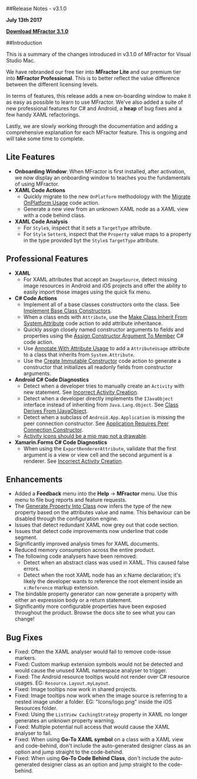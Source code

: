 
##Release Notes - v3.1.0

**July 13th 2017**

**[Download MFractor 3.1.0](http://addins.mfractor.com/releases/3.01.00/MFractor.MFractor_3.01.00.mpack)**

##Introduction

This is a summary of the changes introduced in v3.1.0 of MFractor for Visual Studio Mac.

We have rebranded our free tier into **MFractor Lite** and our premium tier into **MFractor Professional**. This is to better reflect the value difference between the different licensing levels.

In terms of features, this release adds a new on-boarding window to make it as easy as possible to learn to use MFractor. We've also added a suite of new professional features for C# and Android, a **heap** of bug fixes and a few handy XAML refactorings.

Lastly, we are slowly working through the documentation and adding a comprehensive explanation for each MFractor feature. This is ongoing and will take some time to complete.

## Lite Features

 - **Onboarding Window**: When MFractor is first installed, after activation, we now display an onboarding window to teaches you the fundamentals of using MFractor.
 - **XAML Code Actions**
    - Quickly migrate to the new `OnPlatform` methodology with the [Migrate OnPlatform Usage](/code-actions/xaml/refactor/#migrate-onplatform-usage) code action.
    - Generate a new view from an unknown XAML node as a XAML view with a code behind class.
 - **XAML Code Analysis**
    - For `Style`s, inspect that it sets a `TargetType` attribute.
    - For `Style` `Setter`s, inspect that the `Property` value maps to a property in the type provided byt the  `Style`s `TargetType` attribute.

## Professional Features

- **XAML**
    - For XAML attributes that accept an `ImageSource`, detect missing image resources in Android and iOS projects and offer the ability to easily import those images using the quick fix menu.
- **C# Code Actions**
    - Implement all of a base classes constructors onto the class. See [Implement Base Class Constructors](/code-actions/csharp/#implement-base-class-constructors).
    - When a class ends with `Attribute`, use the [Make Class Inherit From System.Attribute](/code-actions/csharp/#make-class-inherit-from-systemattribute) code action to add attribute inheritance.
    - Quickly assign closely named constructor arguments to fields and properties using the [Assign Constructor Argument To Member](/code-actions/csharp/#assign-constructor-argument-to-member) C# code action.
    - Use [Annotate With Attribute Usage](/code-actions/csharp/#annotate-with-attribute-usage) to add a `AttributeUsage` attribute to a class that inherits from `System.Attribute`.
    - Use the [Create Immutable Constructor](/code-actions/csharp/#create-immutable-constructor) code action to generate a constructor that initializes all readonly fields from constructor arguments.
- **Android C# Code Diagnostics**
    - Detect when a developer tries to manually create an `Activity` with new statement. See [Incorrect Activity Creation](/code-analysis/csharp/android/#incorrect-activity-creation).
    - Detect when a developer directly implements the `IJavaObject` interface instead of inheriting from `Java.Lang.Object`. See [Class Derives From IJavaObject](/code-analysis/csharp/android#class-derives-from-ijavaobject).
    - Detect when a subclass of `Android.App.Application` is missing the peer connection constructor. See [Application Requires Peer Connection Constructor](/code-analysis/csharp/android/#application-requires-peer-connection-constructor).
    - [Activity icons should be a mip map not a drawable](/code-analysis/csharp/android/#activity-icon-should-be-mip-map).
- **Xamarin.Forms C# Code Diagnostics**
    - When using the `ExportRendererAttribute`, validate that the first argument is a view or view cell and the second argument is a renderer. See [Incorrect Activity Creation](/code-analysis/csharp/xamarin-forms/#validate-exportrendererattribute-usages).

## Enhancements

 - Added a **Feedback** menu into the **Help** -> **MFractor** menu. Use this menu to file bug reports and feature requests.
 - The [Generate Property Into Class](/code-actions/xaml/fix/#generate-property-into-class) now infers the type of the new property based on the attributes value and name. This behaviour can be disabled through the configuration engine.
 - Issues that detect redundant XAML now grey out that code section.
 - Issues that detect code improvements now underline that code segment.
 - Significantly improved analysis times for XAML documents.
 - Reduced memory consumption across the entire product.
 - The following code analysers have been removed:
    - Detect when an abstract class was used in XAML. This caused false errors.
    - Detect when the root XAML node has an x:Name declaration; it's likely the developer wants to reference the root element inside an `x:Reference` markup extension.
 - The bindable property generator can now generate a property with either an expression body or a return statement.
 - Significantly more configurable properties have been exposed throughout the product. Browse the docs site to see what you can change!

## Bug Fixes

 - Fixed: Often the XAML analyser would fail to remove code-issue markers.
 - Fixed: Custom markup extension symbols would not be detected and would cause the unused XAML namespace analyser to trigger.
 - Fixed: The Android resource tooltips would not render over C# resource usages. EG: `Resource.Layout.myLayout`.
 - Fixed: Image tooltips now work in shared projects.
 - Fixed: Image tooltips now work when the image source is referring to a nested image under a folder. EG: "Icons/logo.png" inside the iOS Resources folder.
 - Fixed: Using the `ListView CachingStrategy` property in XAML no longer generates an unknown property warning.
 - Fixed: Multiple potential null access that would cause the XAML analyser to fail.
 - Fixed: When using **Go-To XAML symbol** on a class with a XAML view and code-behind, don't include the auto-generated designer class as an option and jump straight to the code-behind.
 - Fixed: When using **Go-To Code Behind Class**, don't include the auto-generated designer class as an option and jump straight to the code-behind.
